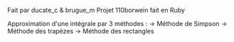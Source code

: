 Fait par ducate_c & brugue_m
Projet 110borwein fait en Ruby

Approximation d'une intégrale par 3 méthodes :
-> Méthode de Simpson
-> Méthode des trapèzes
-> Méthode des rectangles